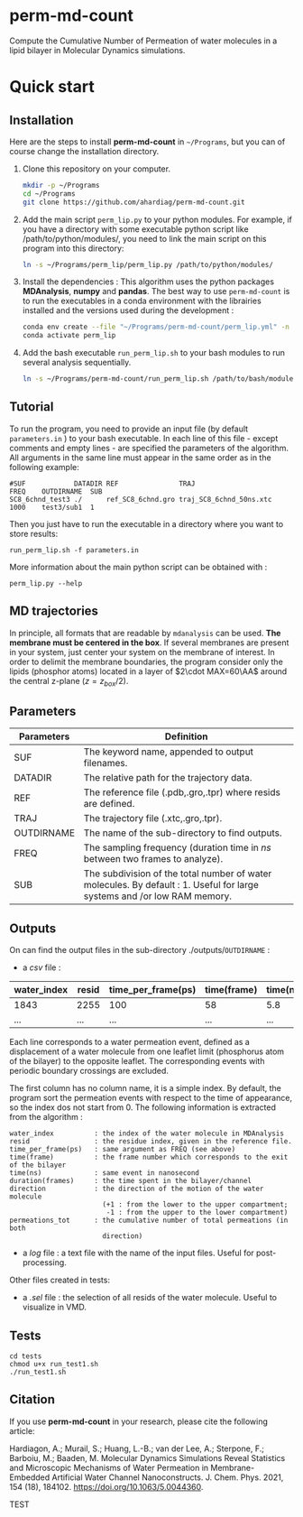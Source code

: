 # perm-md-count

Compute the Cumulative Number of Permeation of water molecules in a lipid bilayer in Molecular Dynamics simulations.

Quick start
===========


Installation
------------
Here are the steps to install **perm-md-count** in `~/Programs`, but you can of course change the installation directory.

1. Clone this repository on your computer.
   ```bash
   mkdir -p ~/Programs
   cd ~/Programs
   git clone https://github.com/ahardiag/perm-md-count.git
   ```

2. Add the main script `perm_lip.py` to your python modules. 
For example, if you have a directory with some executable python script like /path/to/python/modules/, you need to link the main script on this program into this directory:
    ```bash
   ln -s ~/Programs/perm_lip/perm_lip.py /path/to/python/modules/ 
   ```
3. Install the dependencies :
This algorithm uses the python packages **MDAnalysis**, **numpy** and **pandas**.
The best way to use `perm-md-count` is to run the executables in a conda environment with the librairies installed and the versions used during the development :
    ```bash
    conda env create --file "~/Programs/perm-md-count/perm_lip.yml" -n perm_lip
    conda activate perm_lip
   ```
4. Add the bash executable `run_perm_lip.sh` to your bash modules to run several analysis sequentially. 
    ```bash
   ln -s ~/Programs/perm-md-count/run_perm_lip.sh /path/to/bash/modules/ 
   ```


Tutorial
--------

To run the program, you need to provide an input file (by default `parameters.in` ) to your bash executable. In each line of this file - except comments and empty lines - are specified the parameters of the algorithm.
All arguments in the same line must appear in the same order as in the following example:

    #SUF            DATADIR REF               TRAJ                     FREQ    OUTDIRNAME  SUB 
    SC8_6chnd_test3 ./      ref_SC8_6chnd.gro traj_SC8_6chnd_50ns.xtc  1000    test3/sub1  1
    
Then you just have to run the executable in a directory where you want to store results:

    run_perm_lip.sh -f parameters.in

More information about the main python script can be obtained with :

    perm_lip.py --help


MD trajectories
-------
In principle, all formats that are readable by `mdanalysis` can be used. **The membrane must be centered in the box**. If several membranes are present in your system, just center your system on the membrane of interest. In order to delimit the membrane boundaries, the program consider only the lipids (phosphor atoms) located in a layer of $2\cdot MAX=60\AA$ around the central z-plane ($z = z_{box}/2$).

Parameters
-------
Parameters      | Definition
----------------|-----------------------------------------------------------
SUF             | The keyword name, appended to output filenames.
DATADIR         | The relative path for the trajectory data.
REF             | The reference file (.pdb,.gro,.tpr) where resids are defined. 
TRAJ            | The trajectory file (.xtc,.gro,.tpr).
OUTDIRNAME      | The name of the sub-directory to find outputs.
FREQ            | The sampling frequency (duration time in _ns_ between two frames to analyze).
SUB             | The subdivision of the total number of water molecules. By default : 1. Useful for large systems and /or low RAM memory.

Outputs
-------
On can find the output files in the sub-directory ./outputs/`OUTDIRNAME` :
- a _csv_ file :

water_index  | resid |  time_per_frame(ps)  |   time(frame) |   time(ns)|   duration(frames) | direction |  permeations_tot
|-|-|-|-|-|-|-|-|
1843|2255|100|58|5.8|41.0|-1|0|
...|...|...|...|...|...|...|...|

Each line corresponds to a water permeation event, defined as a displacement of a water molecule from one leaflet limit (phosphorus atom of the bilayer) to the opposite leaflet. The corresponding events with periodic boundary crossings are excluded.

The first column has no column name, it is a simple index. By default, the program sort the permeation events with respect to the time of appearance, so the index dos not start from 0.
The following information is extracted from the algorithm :

    water_index          : the index of the water molecule in MDAnalysis
    resid                : the residue index, given in the reference file.
    time_per_frame(ps)   : same argument as FREQ (see above)
    time(frame)          : the frame number which corresponds to the exit of the bilayer
    time(ns)             : same event in nanosecond
    duration(frames)     : the time spent in the bilayer/channel
    direction            : the direction of the motion of the water molecule 
                           (+1 : from the lower to the upper compartment;
                            -1 : from the upper to the lower compartment)
    permeations_tot      : the cumulative number of total permeations (in both 
                           direction) 

- a _log_ file  : a text file with the name of the input files. Useful for post-processing.

Other files created in tests:
- a _.sel_ file : the selection of all resids of the water molecule. Useful to visualize in VMD.

Tests
-------
    cd tests
    chmod u+x run_test1.sh
    ./run_test1.sh

Citation
-------
If you use **perm-md-count** in your research, please cite the following article:

Hardiagon, A.; Murail, S.; Huang, L.-B.; van der Lee, A.; Sterpone, F.; Barboiu, M.; Baaden, M. Molecular Dynamics Simulations Reveal Statistics and Microscopic Mechanisms of Water Permeation in Membrane-Embedded Artificial Water Channel Nanoconstructs. J. Chem. Phys. 2021, 154 (18), 184102. https://doi.org/10.1063/5.0044360.

TEST